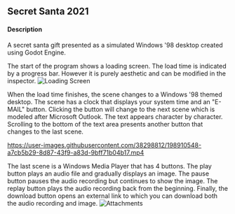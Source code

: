 ## Secret Santa 2021

#### Description
A secret santa gift presented as a simulated Windows '98 desktop created using Godot Engine.

The start of the program shows a loading screen. The load time is indicated by a progress bar. However it is purely aesthetic and can be modified in the inspector.
![Loading Screen](https://user-images.githubusercontent.com/38298812/198910502-74133854-c040-4711-811a-c3f0f52c055e.png)



When the load time finishes, the scene changes to a Windows '98 themed desktop. The scene has a clock that displays your system time and an "E-MAIL" button. Clicking the button will change to the next scene which is modeled after Microsoft Outlook. The text appears character by character. Scrolling to the bottom of the text area presents another button that changes to the last scene. 

https://user-images.githubusercontent.com/38298812/198910548-a7cb5b29-8d87-43f9-a83d-9bff71b04b17.mp4



The last scene is a Windows Media Player that has 4 buttons. The play button plays an audio file and gradually displays an image. The pause button pauses the audio recording but continues to show the image. The replay button plays the audio recording back from the beginning. Finally, the download button opens an external link to which you can download both the audio recording and image.
![Attachments](https://user-images.githubusercontent.com/38298812/198910523-b7d11f57-84f9-49db-a6c1-93e357f12139.png)

